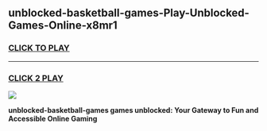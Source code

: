 
## unblocked-basketball-games-Play-Unblocked-Games-Online-x8mr1
<h3>
<a href="https://premium76.site?title=unblocked-basketball-games&ref=24A">CLICK TO PLAY</a></h3>
<hr>

<h3>
<a href="https://premium76.site?title=unblocked-basketball-games&ref=24A">CLICK 2 PLAY</a>
  
</h3>

<a href="https://premium76.site?title=unblocked-basketball-games&ref=24A"><img src="https://clearcache.store/games.png"></a>


**unblocked-basketball-games games unblocked: Your Gateway to Fun and Accessible Online Gaming**
